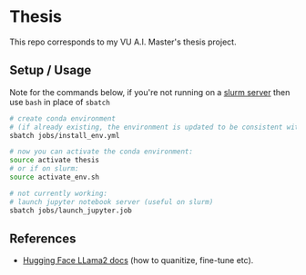 # Thesis

This repo corresponds to my VU A.I. Master's thesis project.

## Setup / Usage

Note for the commands below, if you're not running on a [slurm server](https://slurm.schedmd.com/overview.html) then use `bash` in place of `sbatch`

````bash
# create conda environment
# (if already existing, the environment is updated to be consistent with ./environment.yml)
sbatch jobs/install_env.yml

# now you can activate the conda environment:
source activate thesis
# or if on slurm:
source activate_env.sh

# not currently working:
# launch jupyter notebook server (useful on slurm)
sbatch jobs/launch_jupyter.job
````

## References
* [Hugging Face LLama2 docs](https://huggingface.co/docs/transformers/main/model_doc/llama2) (how to quanitize, fine-tune etc).